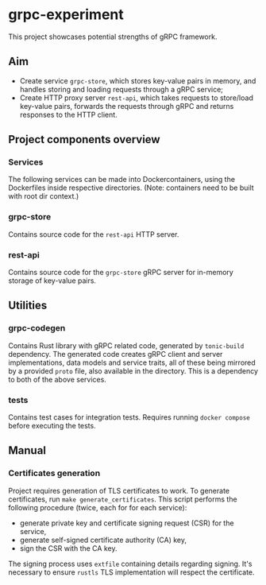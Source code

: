 # grpc-experiment
This project showcases potential strengths of gRPC framework.

## Aim
- Create service `grpc-store`, which stores key-value pairs in memory, and handles storing and loading requests through a gRPC service;
- Create HTTP proxy server `rest-api`, which takes requests to store/load key-value pairs, forwards the requests through gRPC and returns responses to the HTTP client.

## Project components overview
### Services
The following services can be made into Dockercontainers, using the Dockerfiles inside respective directories.
(Note: containers need to be built with root dir context.)
### grpc-store
Contains source code for the `rest-api` HTTP server.
### rest-api
Contains source code for the `grpc-store` gRPC server for in-memory storage of key-value pairs.

## Utilities
### grpc-codegen
Contains Rust library with gRPC related code, generated by `tonic-build` dependency.
The generated code creates gRPC client and server implementations, data models and service traits, all of these being mirrored
by a provided `proto` file, also available in the directory.
This is a dependency to both of the above services.
### tests
Contains test cases for integration tests. Requires running `docker compose` before executing the tests.

## Manual

### Certificates generation
Project requires generation of TLS certificates to work.
To generate certificates, run `make generate_certificates`.
This script performs the following procedure (twice, each for for each service):
- generate private key and certificate signing request (CSR) for the service,
- generate self-signed certificate authority (CA) key,
- sign the CSR with the CA key.

The signing process uses `extfile` containing details regarding signing. 
It's necessary to ensure `rustls` TLS implementation will respect the certificate.

